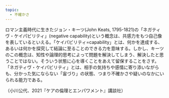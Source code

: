 ```yaml
---
topic:
  - 不確かさ
---
```

ロマン主義時代に生きたジョン・キーツ(John Keats, 1795-1821)の「ネガティヴ・ケイパビリティ」(negative capability)という概念は、共感力をもつ自己像を表しているといえる。「ケイパビリティ=capability」とは、何かを達成する、あるいは何かを探究して結論に至ることのできる力を意味する。しかし、キーツのこの概念は、知性や論理的思考によって問題を解決してしまう、解決したと思うことではない。そういう状態に心を導くことをあえて留保することをさす。「ネガティヴ・ケイパビリティ」とは、相手の気持ちや感情に寄り添いながらも、分かった気にならない「宙づり」の状態、つまり不確かさや疑いのなかにいられる能力である。

（小川公代、2021『ケアの倫理とエンパワメント』講談社）